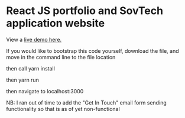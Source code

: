 # React JS portfolio and SovTech application website



View a [live demo here.](https://react-resume-template-main-zeta.vercel.app/)

If you would like to bootstrap this code yourself, download the file, and move in the command line to the file location

then call yarn install

then yarn run

then navigate to localhost:3000



NB: I ran out of time to add the "Get In Touch" email form sending functionality so that is as of yet non-functional
